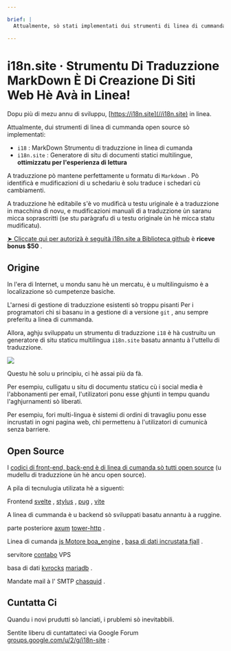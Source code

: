 ```yaml
---

brief: |
  Attualmente, sò stati implementati dui strumenti di linea di cummanda open source: i18 (strumenta di traduzzione di linea di cumanda MarkDown) è i18n.site (generatore di situ di documenti statici multilingua)

---
```



# i18n.site · Strumentu Di Traduzzione MarkDown È Di Creazione Di Siti Web Hè Avà in Linea!

Dopu più di mezu annu di sviluppu, [https://i18n.site](//i18n.site) in linea.

Attualmente, dui strumenti di linea di cummanda open source sò implementati:

* `i18` : MarkDown Strumentu di traduzzione in linea di cumanda
* `i18n.site` : Generatore di situ di documenti statici multilingue, **ottimizzatu per l'esperienza di lettura**

A traduzzione pò mantene perfettamente u formatu di `Markdown` . Pò identificà e mudificazioni di u schedariu è solu traduce i schedari cù cambiamenti.

A traduzzione hè editabile s'è vo mudificà u testu uriginale è a traduzzione in macchina di novu, e mudificazioni manuali di a traduzzione ùn saranu micca soprascritti (se stu paràgrafu di u testu originale ùn hè micca statu mudificatu).

[➤ Cliccate quì per autorizà è seguità i18n.site a Biblioteca github](https://github.com/login/oauth/authorize?client_id=Ov23liuGAmK0plc9FgB3&amp;scope=user:email,user:follow,public_repo) è **riceve bonus $50** .

## Origine

In l'era di Internet, u mondu sanu hè un mercatu, è u multilinguismo è a localizazione sò cumpetenze basiche.

L'arnesi di gestione di traduzzione esistenti sò troppu pisanti Per i programatori chì si basanu in a gestione di a versione `git` , anu sempre preferitu a linea di cummanda.

Allora, aghju sviluppatu un strumentu di traduzzione `i18` è hà custruitu un generatore di situ staticu multilingua `i18n.site` basatu annantu à l'uttellu di traduzzione.

![](https://p.3ti.site/1723777556.avif)

Questu hè solu u principiu, ci hè assai più da fà.

Per esempiu, culligatu u situ di documentu staticu cù i social media è l'abbonamenti per email, l'utilizatori ponu esse ghjunti in tempu quandu l'aghjurnamenti sò liberati.

Per esempiu, fori multi-lingua è sistemi di ordini di travagliu ponu esse incrustati in ogni pagina web, chì permettenu à l'utilizatori di cumunicà senza barriere.

## Open Source

I [codici di front-end, back-end è di linea di cumanda sò tutti open source](https://i18n.site/i18n.site/c/src) (u mudellu di traduzzione ùn hè ancu open source).

A pila di tecnulugia utilizata hè a siguenti:

Frontend [svelte](https://svelte.dev) , [stylus](https://stylus-lang.com) , [pug](https://github.com/pugjs/pug) , [vite](https://github.com/vitejs/vite)

A linea di cummanda è u backend sò sviluppati basatu annantu à a ruggine.

parte posteriore [axum](https://github.com/tokio-rs/axum) [tower-http](https://github.com/tower-rs/tower-http/releases) .

Linea di cumanda [js Motore boa_engine](https://docs.rs/boa_engine) , [basa di dati incrustata fjall](https://github.com/fjall-rs/fjall) .

servitore [contabo](https://my.contabo.com) VPS

basa di dati [kvrocks](https://kvrocks.apache.org) [mariadb](https://mariadb.org) .

Mandate mail à l' SMTP [chasquid](https://github.com/albertito/chasquid) .

## Cuntatta Ci

Quandu i novi prudutti sò lanciati, i prublemi sò inevitabbili.

Sentite liberu di cuntattateci via Google Forum [groups.google.com/u/2/g/i18n-site](https://groups.google.com/u/2/g/i18n-site) :